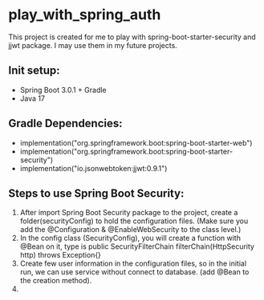 # play_with_spring_auth
This project is created for me to play with spring-boot-starter-security and jjwt package. I may use them in my future projects.

## Init setup:
- Spring Boot 3.0.1 + Gradle
- Java 17

## Gradle Dependencies:
- implementation("org.springframework.boot:spring-boot-starter-web")
- implementation("org.springframework.boot:spring-boot-starter-security")
- implementation("io.jsonwebtoken:jjwt:0.9.1")


## Steps to use Spring Boot Security:
1. After import Spring Boot Security package to the project, create a folder(securityConfig) 
    to hold the configuration files. (Make sure you add the @Configuration & @EnableWebSecurity 
    to the class level.)
2. In the config class (SecurityConfig), you will create a function with @Bean on it, type is 
   public SecurityFilterChain filterChain(HttpSecurity http) throws Exception{}
3. Create few user information in the configuration files, so in the initial run, we can use
    service without connect to database. (add @Bean to the creation method).
4. 